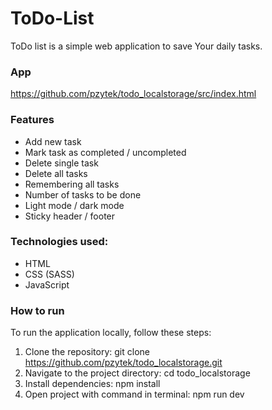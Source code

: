 # ToDo-List

ToDo list is a simple web application to save Your daily tasks.

### App

https://github.com/pzytek/todo_localstorage/src/index.html

### Features

- Add new task
- Mark task as completed / uncompleted
- Delete single task
- Delete all tasks
- Remembering all tasks
- Number of tasks to be done
- Light mode / dark mode
- Sticky header / footer

### Technologies used:

- HTML
- CSS (SASS)
- JavaScript

### How to run

To run the application locally, follow these steps:

1. Clone the repository: git clone https://github.com/pzytek/todo_localstorage.git
2. Navigate to the project directory: cd todo_localstorage
3. Install dependencies: npm install
4. Open project with command in terminal: npm run dev
